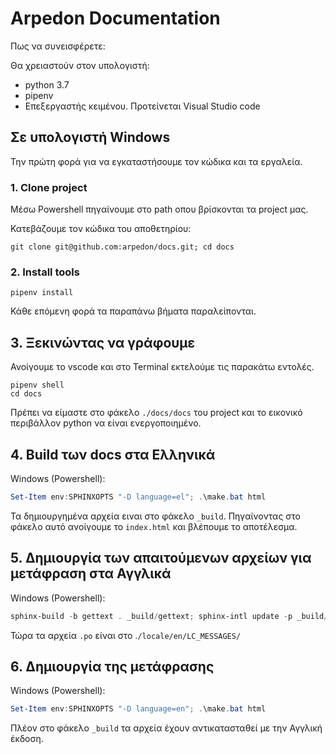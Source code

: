 # Arpedon Documentation

Πως να συνεισφέρετε:

Θα χρειαστούν στον υπολογιστή:

- python 3.7
- pipenv
- Επεξεργαστής κειμένου. Προτείνεται Visual Studio code

## Σε υπολογιστή Windows

Την πρώτη φορά για να εγκαταστήσουμε τον κώδικα και τα εργαλεία.

### 1. Clone project

Μέσω Powershell πηγαίνουμε στο path οπου βρίσκονται τα project μας.

Κατεβάζουμε τον κώδικα του αποθετηρίου:

```
git clone git@github.com:arpedon/docs.git; cd docs
```

### 2. Install tools

```
pipenv install
```

Κάθε επόμενη φορά τα παραπάνω βήματα παραλείπονται.


## 3. Ξεκινώντας να γράφουμε

Ανοίγουμε το vscode και στο Terminal εκτελούμε τις παρακάτω εντολές.

```
pipenv shell
cd docs
```

Πρέπει να είμαστε στο φάκελο `./docs/docs` του project και το εικονικό περιβάλλον python να είναι ενεργοποιημένο.

## 4. Build των docs στα Ελληνικά

Windows (Powershell):  

```powershell
Set-Item env:SPHINXOPTS "-D language=el"; .\make.bat html
```

Τα δημιουργημένα αρχεία ειναι στο φάκελο `_build`. Πηγαίνοντας στο φάκελο αυτό ανοίγουμε το `index.html` και βλέπουμε το αποτέλεσμα.

## 5. Δημιουργία των απαιτούμενων αρχείων για μετάφραση στα Αγγλικά

Windows (Powershell): 

```powershell
sphinx-build -b gettext . _build/gettext; sphinx-intl update -p _build/gettext -l en
```

Τώρα τα αρχεία `.po` είναι στο .`/locale/en/LC_MESSAGES/`

## 6. Δημιουργία της μετάφρασης

Windows (Powershell): 

```powershell
Set-Item env:SPHINXOPTS "-D language=en"; .\make.bat html
```

Πλέον στο φάκελο `_build` τα αρχεία έχουν αντικατασταθεί με την Αγγλική έκδοση.
